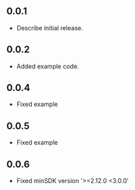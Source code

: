 ## 0.0.1
*  Describe initial release.
## 0.0.2
*  Added example code.
## 0.0.4
*  Fixed example
## 0.0.5
*  Fixed example
## 0.0.6
*  Fixed minSDK version '>=2.12.0 <3.0.0' 